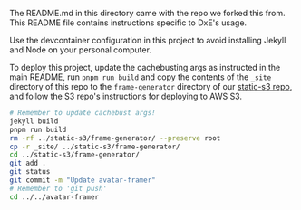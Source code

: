 The README.md in this directory came with the repo we forked this from. This
README file contains instructions specific to DxE's usage.

Use the devcontainer configuration in this project to avoid installing Jekyll
and Node on your personal computer.

To deploy this project, update the cachebusting args as instructed in the main
README, run `pnpm run build` and copy the contents of the `_site` directory of
this repo to the `frame-generator` directory of our
[static-s3 repo](https://github.com/dxe/static-s3/), and follow the S3 repo's
instructions for deploying to AWS S3.

```bash
# Remember to update cachebust args!
jekyll build
pnpm run build
rm -rf ../static-s3/frame-generator/ --preserve root
cp -r _site/ ../static-s3/frame-generator/
cd ../static-s3/frame-generator/
git add .
git status
git commit -m "Update avatar-framer"
# Remember to 'git push'
cd ../../avatar-framer
```
